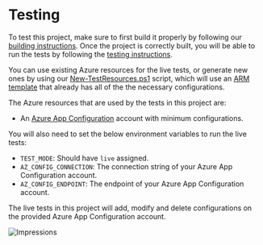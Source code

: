 # Testing

To test this project, make sure to first build it properly by following our [building instructions](https://github.com/Azure/azure-sdk-for-js/blob/master/CONTRIBUTING.md#building). Once the project is correctly built, you will be able to run the tests by following the [testing instructions](https://github.com/Azure/azure-sdk-for-js/blob/master/CONTRIBUTING.md#testing).

You can use existing Azure resources for the live tests, or generate new ones by using our [New-TestResources.ps1](https://github.com/Azure/azure-sdk-for-js/blob/master/eng/common/TestResources/New-TestResources.ps1) script, which will use an [ARM template](https://github.com/Azure/azure-sdk-for-js/blob/master/sdk/appconfiguration/test-resources.json) that already has all of the the necessary configurations.

The Azure resources that are used by the tests in this project are:

- An [Azure App Configuration](https://docs.microsoft.com/en-us/azure/azure-app-configuration/overview) account with minimum configurations.

You will also need to set the below environment variables to run the live tests:

- `TEST_MODE`: Should have `live` assigned.
- `AZ_CONFIG_CONNECTION`: The connection string of your Azure App Configuration account.
- `AZ_CONFIG_ENDPOINT`: The endpoint of your Azure App Configuration account.

The live tests in this project will add, modify and delete configurations on the provided Azure App Configuration account.

![Impressions](https://azure-sdk-impressions.azurewebsites.net/api/impressions/azure-sdk-for-js%2Fsdk%2Fappconfiguration%2Fapp-configuration%2Ftest%2FREADME.png)
